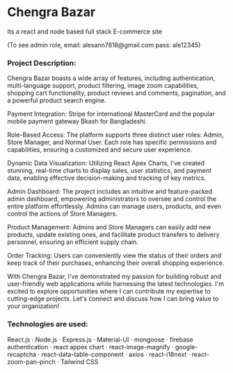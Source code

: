 <h1>Chengra Bazar</h1>
<p>Its a react and node based full stack E-commerce site</p>
<p>(To see admin role, email: alesann7818@gmail.com pass: ale12345)</p>
<h3>Project Description:</h3>

Chengra Bazar boasts a wide array of features, including authentication, multi-language support, product filtering, image zoom capabilities, shopping cart functionality, product reviews and comments, pagination, and a powerful product search engine.

Payment Integration: Stripe for international MasterCard and the popular mobile payment gateway Bkash for Bangladeshi.

Role-Based Access: The platform supports three distinct user roles: Admin, Store Manager, and Normal User. Each role has specific permissions and capabilities, ensuring a customized and secure user experience.

 Dynamic Data Visualization: Utilizing React Apex Charts, I've created stunning, real-time charts to display sales, user statistics, and payment data, enabling effective decision-making and tracking of key metrics.

Admin Dashboard: The project includes an intuitive and feature-packed admin dashboard, empowering administrators to oversee and control the entire platform effortlessly. Admins can manage users, products, and even control the actions of Store Managers.

Product Management: Admins and Store Managers can easily add new products, update existing ones, and facilitate product transfers to delivery personnel, ensuring an efficient supply chain.

 Order Tracking: Users can conveniently view the status of their orders and keep track of their purchases, enhancing their overall shopping experience.

With Chengra Bazar, I've demonstrated my passion for building robust and user-friendly web applications while harnessing the latest technologies. I'm excited to explore opportunities where I can contribute my expertise to cutting-edge projects. Let's connect and discuss how I can bring value to your organization!

<h3>Technologies are used:</h3>

React.js · Node.js · Express.js · Material-UI · mongoose · firebase authentication · react appex chart · react-image-magnify · google-recaptcha · react-data-table-component · axios · react-i18next · react-zoom-pan-pinch · Tailwind CSS